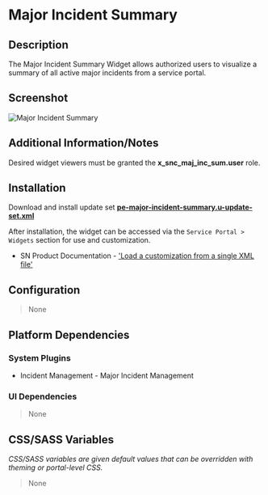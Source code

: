 # Major Incident Summary

## Description

The Major Incident Summary Widget allows authorized users to visualize a summary of all active major incidents from a service portal.

## Screenshot

![Major Incident Summary](https://raw.githubusercontent.com/platform-experience/serviceportal-widget-library/master/src/pe-major-incident-summary/images/major-inc-details.png)

## Additional Information/Notes

Desired widget viewers must be granted the **x_snc_maj_inc_sum.user** role.

## Installation

Download and install update set **[pe-major-incident-summary.u-update-set.xml](https://github.com/platform-experience/serviceportal-widget-library/blob/master/src/pe-major-incident-summary/pe-major-incident-summary.u-update-set.xml)**

After installation, the widget can be accessed via the `Service Portal > Widgets` section for use and customization.

* SN Product Documentation - ['Load a customization from a single XML file'](https://docs.servicenow.com/bundle/kingston-application-development/page/build/system-update-sets/task/t_SaveAnUpdateSetAsAnXMLFile.html)

## Configuration

> None

## Platform Dependencies

### System Plugins

* Incident Management - Major Incident Management

### UI Dependencies

> None

## CSS/SASS Variables

_CSS/SASS variables are given default values that can be overridden with theming or portal-level CSS._

> None
